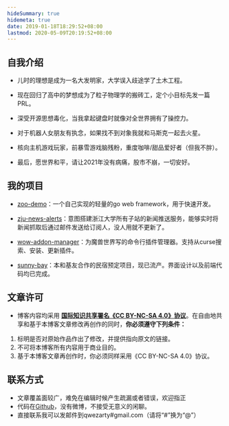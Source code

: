 ```yaml
---
hideSummary: true
hidemeta: true
date: 2019-01-18T18:29:52+08:00
lastmod: 2020-05-09T20:19:52+08:00
---
```


## 自我介绍

* 儿时的理想是成为一名大发明家，大学误入歧途学了土木工程。

* 现在回归了高中的梦想成为了粒子物理学的搬砖工，定个小目标先发一篇PRL。

* 深受开源思想毒化，当我拿起键盘时就像对全世界拥有了操控力。

* 对于机器人女朋友有执念，如果找不到对象我就和马斯克一起去火星。

* 核向主机游戏玩家，前暴雪游戏脑残粉，重度咖啡/甜品爱好者（但我不胖）。

* 最后，愿世界和平，请让2021年没有病痛，股市不崩，一切安好。

## 我的项目

* [zoo-demo](https://github.com/qwezarty/zoo-demo)：一个自己实现的轻量的go web framework，用于快速开发。

* [zju-news-alerts](https://github.com/qwezarty/zju-news-alerts)：意图搭建浙江大学所有子站的新闻推送服务，能够实时将新闻抓取后通过邮件发送给订阅人，没人用就不更新了。

* [wow-addon-manager](https://github.com/qwezarty/wow-addon-manager)：为魔兽世界写的命令行插件管理器。支持从curse搜索、安装、更新插件。

* [sunny-bay](https://github.com/qwezarty/sunny-bay)：本和基友合作的民宿预定项目，现已流产。界面设计以及前端代码均已完成。

## 文章许可

* 博客内容均采用 **[国际知识共享署名《CC BY-NC-SA 4.0》协议](https://creativecommons.org/licenses/by-nc-sa/4.0/deed.en)**。在自由地共享和基于本博客文章修改再创作的同时，**你必须遵守下列条件：**

1. 标明是否对原始作品作出了修改，并提供指向原文的链接。
2. 不可将本博客所有内容用于商业目的。
3. 基于本博客文章再创作时，你必须同样采用《CC BY-NC-SA 4.0》协议。

## 联系方式

* 文章覆盖面较广，难免在编辑时候产生疏漏或者错误，欢迎指正
* 代码在[Github](https://github.com/qwezarty)，没有微博，不接受无意义的闲聊。
* 直接联系我可以发邮件到qwezarty#gmail.com（请将“#”换为“@”）


